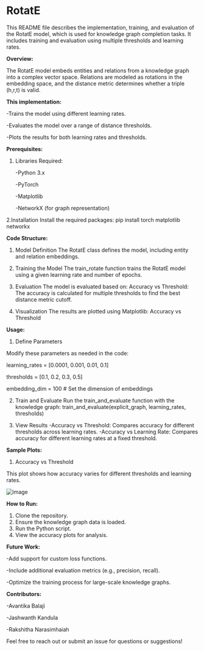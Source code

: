 # RotatE
This README file describes the implementation, training, and evaluation of the RotatE model, which is used for knowledge graph completion tasks. It includes training and evaluation using multiple thresholds and learning rates.

**Overview:**

The RotatE model embeds entities and relations from a knowledge graph into a complex vector space. Relations are modeled as rotations in the embedding space, and the distance metric determines whether a triple (h,r,t) is valid.


**This implementation:**

-Trains the model using different learning rates.

-Evaluates the model over a range of distance thresholds.

-Plots the results for both learning rates and thresholds.


**Prerequisites:** 
1. Libraries Required:

   -Python 3.x
   
   -PyTorch
   
   -Matplotlib

   -NetworkX (for graph representation)

2.Installation
Install the required packages:
pip install torch matplotlib networkx


**Code Structure:**
1. Model Definition
The RotatE class defines the model, including entity and relation embeddings.

2. Training the Model
The train_rotate function trains the RotatE model using a given learning rate and number of epochs.

3. Evaluation
The model is evaluated based on:
Accuracy vs Threshold: The accuracy is calculated for multiple thresholds to find the best distance metric cutoff.

4. Visualization
The results are plotted using Matplotlib: Accuracy vs Threshold


**Usage:**
1. Define Parameters

Modify these parameters as needed in the code:

learning_rates = [0.0001, 0.001, 0.01, 0.1]

thresholds = [0.1, 0.2, 0.3, 0.5]

embedding_dim = 100  # Set the dimension of embeddings

2. Train and Evaluate
   Run the train_and_evaluate function with the knowledge graph:
   train_and_evaluate(explicit_graph, learning_rates, thresholds)

3. View Results
   -Accuracy vs Threshold: Compares accuracy for different thresholds across learning rates.
   -Accuracy vs Learning Rate: Compares accuracy for different learning rates at a fixed threshold.


**Sample Plots:**
1. Accuracy vs Threshold

This plot shows how accuracy varies for different thresholds and learning rates.

![image](https://github.com/user-attachments/assets/cbe55bf8-c7f2-4539-88ba-97c7f5ad5952)


**How to Run:**
1. Clone the repository.
2. Ensure the knowledge graph data is loaded.
3. Run the Python script.
4. View the accuracy plots for analysis.


**Future Work:**

-Add support for custom loss functions.

-Include additional evaluation metrics (e.g., precision, recall).

-Optimize the training process for large-scale knowledge graphs.


**Contributors:**

-Avantika Balaji

-Jashwanth Kandula

-Rakshitha Narasimhaiah

Feel free to reach out or submit an issue for questions or suggestions!

